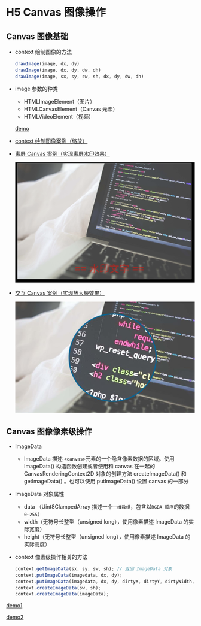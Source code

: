 # H5 Canvas 图像操作

## Canvas 图像基础

- context 绘制图像的方法

  ```javascript
  drawImage(image, dx, dy)
  drawImage(image, dx, dy, dw, dh)
  drawImage(image, sx, sy, sw, sh, dx, dy, dw, dh)
  ```

- image 参数的种类

  - HTMLImageElement（图片）
  - HTMLCanvasElement（Canvas 元素）
  - HTMLVideoElement（视频）

  [demo](https://github.com/hewq/course-H5-Animation-and-Game-Development/blob/master/apps/ch03/LS03/LS03_01.html)

- [context 绘制图像案例（缩放）](https://github.com/hewq/course-H5-Animation-and-Game-Development/blob/master/apps/ch03/LS03/LS03_02.html)

- [离屏 Canvas 案例（实现离屏水印效果）](https://github.com/hewq/course-H5-Animation-and-Game-Development/blob/master/apps/ch03/LS03/LS03_03.html)

  ![](./ch03_03.png)

- [交互 Canvas 案例（实现放大镜效果）](https://github.com/hewq/course-H5-Animation-and-Game-Development/blob/master/apps/ch03/LS03/LS03_04.html)

  ![](./ch03_04.png)

## Canvas 图像像素级操作

- ImageData

  - ImageData 描述 `<canvas>`元素的一个隐含像素数据的区域。使用 ImageData() 构造函数创建或者使用和 canvas 在一起的 CanvasRenderingContext2D 对象的创建方法 createImageData() 和 getImageData() 。也可以使用 putImageData() 设置 canvas 的一部分

- ImageData 对象属性

  - data （Uint8ClampedArray 描述一个`一维数组`，包含以`RGBA 顺序`的数据`0~255`）
  - width（无符号长整型（unsigned long），使用像素描述 ImageData 的实际宽度）
  - height（无符号长整型（unsigned long），使用像素描述 ImageData 的实际高度）

- context 像素级操作相关的方法

  ```javascript
  context.getImageData(sx, sy, sw, sh); // 返回 ImageData 对象
  context.putImageData(imagedata, dx, dy);
  context.putImageData(imagedata, dx, dy, dirtyX, dirtyY, dirtyWidth, dirtyHeight);
  context.createImageData(sw, sh);
  context.createImageData(imageData);
  ```

[demo1](https://github.com/hewq/course-H5-Animation-and-Game-Development/blob/master/apps/ch03/LS03/LS03_05.html)

[demo2](https://github.com/hewq/course-H5-Animation-and-Game-Development/blob/master/apps/ch03/LS03/LS03_06.html)
